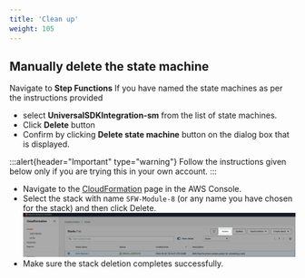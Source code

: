 ```yaml
---
title: 'Clean up'
weight: 105
---
```


## Manually delete the state machine

Navigate to **Step Functions**
If you have named the state machines as per the instructions provided

- select **UniversalSDKIntegration-sm** from the list of state machines.
- Click **Delete** button
- Confirm by clicking **Delete state machine** button on the dialog box that is displayed.

:::alert{header="Important" type="warning"}
Follow the instructions given below only if you are trying this in your own account.
:::

- Navigate to the [CloudFormation](https://console.aws.amazon.com/cloudformation/home?region=us-east-1) page in the AWS Console.
- Select the stack with name `SFW-Module-8` (or any name you have chosen for the stack) and then click Delete.
  ![CloudFormation delete](/static/img/setup/setup-cloudformation-delete.png)
- Make sure the stack deletion completes successfully.
